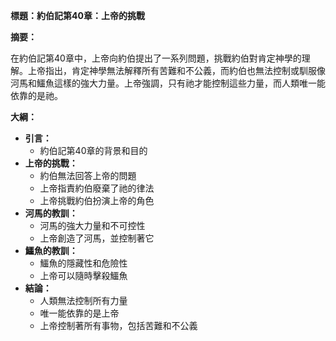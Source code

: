 **標題：約伯記第40章：上帝的挑戰**

**摘要：**

在約伯記第40章中，上帝向約伯提出了一系列問題，挑戰約伯對肯定神學的理解。上帝指出，肯定神學無法解釋所有苦難和不公義，而約伯也無法控制或馴服像河馬和鱷魚這樣的強大力量。上帝強調，只有祂才能控制這些力量，而人類唯一能依靠的是祂。

**大綱：**

* **引言：**
    * 約伯記第40章的背景和目的
* **上帝的挑戰：**
    * 約伯無法回答上帝的問題
    * 上帝指責約伯廢棄了祂的律法
    * 上帝挑戰約伯扮演上帝的角色
* **河馬的教訓：**
    * 河馬的強大力量和不可控性
    * 上帝創造了河馬，並控制著它
* **鱷魚的教訓：**
    * 鱷魚的隱藏性和危險性
    * 上帝可以隨時擊殺鱷魚
* **結論：**
    * 人類無法控制所有力量
    * 唯一能依靠的是上帝
    * 上帝控制著所有事物，包括苦難和不公義